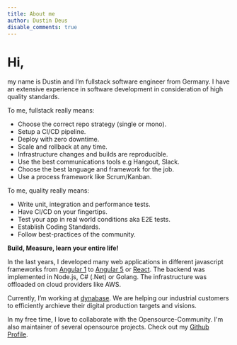 ```yaml
---
title: About me
author: Dustin Deus
disable_comments: true
---
```


# Hi,

my name is Dustin and I’m fullstack software engineer from Germany. I have an extensive experience in software development in consideration of high quality standards.

To me, fullstack really means:

- Choose the correct repo strategy (single or mono).
- Setup a CI/CD pipeline.
- Deploy with zero downtime.
- Scale and rollback at any time.
- Infrastructure changes and builds are reproducible.
- Use the best communications tools e.g Hangout, Slack.
- Choose the best language and framework for the job.
- Use a process framework like Scrum/Kanban.

To me, quality really means:

- Write unit, integration and performance tests.
- Have CI/CD on your fingertips.
- Test your app in real world conditions aka E2E tests.
- Establish Coding Standards.
- Follow best-practices of the community.

**Build, Measure, learn your entire life!**

In the last years, I developed many web applications in different javascript frameworks from [Angular 1](https://angularjs.org/) to [Angular 5](https://angular.io/) or [React](https://reactjs.org/). The backend was implemented in Node.js, C# (.Net) or Golang. The infrastructure was offloaded on cloud providers like AWS.

Currently, I’m working at [dynabase](https://dynabase.de/). We are helping our industrial customers to efficiently archieve their digital production targets and visions.

In my free time, I love to collaborate with the Opensource-Community. I'm also maintainer of several opensource projects. Check out my [Github Profile](https://github.com/StarpTech).
